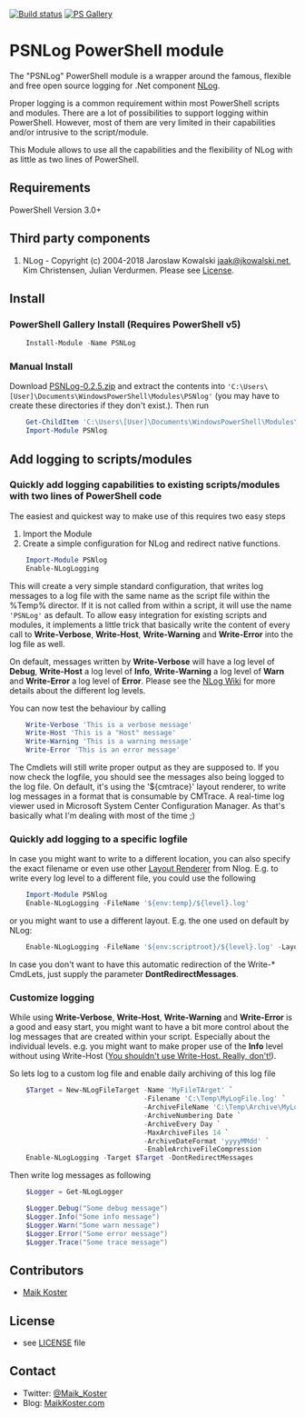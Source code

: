 ﻿[![Build status](https://ci.appveyor.com/api/projects/status/rrb6quib6y72qjcg/branch/master?svg=true)](https://ci.appveyor.com/project/MKoster/PSNlog/branch/master) [![PS Gallery](https://img.shields.io/badge/install-PS%20Gallery-blue.svg)](https://www.powershellgallery.com/packages/PSNLog)

# PSNLog PowerShell module

The "PSNLog" PowerShell module is a wrapper around the famous, flexible and free open source logging for .Net component [NLog](http://nlog-project.org/).

Proper logging is a common requirement within most PowerShell scripts and modules. There are a lot of possibilities to support logging within PowerShell. However, most of them are very limited in their capabilities and/or intrusive to the script/module.

This Module allows to use all the capabilities and the flexibility of NLog with as little as two lines of PowerShell.

## Requirements

PowerShell Version 3.0+

## Third party components

1) NLog - Copyright (c) 2004-2018 Jaroslaw Kowalski <jaak@jkowalski.net>, Kim Christensen, Julian Verdurmen. Please see [License](https://github.com/NLog/NLog/blob/master/LICENSE.txt).

## Install

### PowerShell Gallery Install (Requires PowerShell v5)

```powershell
    Install-Module -Name PSNLog
```

### Manual Install

Download [PSNLog-0.2.5.zip](https://github.com/MaikKoster/PSNLog/releases/download/v0.2.5/PSNLog-0.2.5.zip) and extract the contents into `'C:\Users\[User]\Documents\WindowsPowerShell\Modules\PSNlog'` (you may have to create these directories if they don't exist.). Then run

```powershell
    Get-ChildItem 'C:\Users\[User]\Documents\WindowsPowerShell\Modules\PSNLog\' -Recurse | Unblock-File
    Import-Module PSNlog
```

## Add logging to scripts/modules

### Quickly add logging capabilities to existing scripts/modules with two lines of PowerShell code

The easiest and quickest way to make use of this requires two easy steps

1. Import the Module
2. Create a simple configuration for NLog and redirect native functions.

```powershell
    Import-Module PSNlog
    Enable-NLogLogging
```

This will create a very simple standard configuration, that writes log messages to a log file with the same name as the script file within the %Temp% director. If it is not called from within a script, it will use the name `'PSNLog'` as default. To allow easy integration for existing scripts and modules, it implements a little trick that basically write the content of every call to **Write-Verbose**, **Write-Host**, **Write-Warning** and **Write-Error** into the log file as well.

On default, messages written by **Write-Verbose** will have a log level of **Debug**, **Write-Host** a log level of **Info**, **Write-Warning** a log level of **Warn** and **Write-Error** a log level of **Error**. Please see the [NLog Wiki](https://github.com/NLog/NLog/wiki/Configuration-file#log-levels) for more details about the different log levels.

You can now test the behaviour by calling

```powershell
    Write-Verbose 'This is a verbose message'
    Write-Host 'This is a "Host" message'
    Write-Warning 'This is a warning message'
    Write-Error 'This is an error message'
```

The Cmdlets will still write proper output as they are supposed to. If you now check the logfile, you should see the messages also being logged to the log file. On default, it's using the '${cmtrace}' layout renderer, to write log messages in a format that is consumable by CMTrace. A real-time log viewer used in Microsoft System Center Configuration Manager. As that's basically what I'm dealing with most of the time ;)

### Quickly add logging to a specific logfile

In case you might want to write to a different location, you can also specify the exact filename or even use other [Layout Renderer](https://github.com/nlog/nlog/wiki/Layout-Renderers) from Nlog. E.g. to write every log level to a different file, you could use the following

```powershell
    Import-Module PSNlog
    Enable-NLogLogging -FileName '${env:temp}/${level}.log'
```

or you might want to use a different layout. E.g. the one used on default by NLog:

```powershell
    Enable-NLogLogging -FileName '${env:scriptroot}/${level}.log' -Layout '${longdate}|${level:uppercase=true}|${logger}|${message}'
```

In case you don't want to have this automatic redirection of the Write-* CmdLets, just supply the parameter **DontRedirectMessages**.

### Customize logging

While using **Write-Verbose**, **Write-Host**, **Write-Warning** and **Write-Error** is a good and easy start, you might want to have a bit more control about the log messages that are created within your script. Especially about the individual levels. e.g. you might want to make proper use of the **Info** level without using Write-Host ([You shouldn't use Write-Host. Really, don't!](http://www.jsnover.com/blog/2013/12/07/write-host-considered-harmful/)).

So lets log to a custom log file and enable daily archiving of this log file

```powershell
    $Target = New-NLogFileTarget -Name 'MyFileTArget' `
                                 -Filename 'C:\Temp\MyLogFile.log' `
                                 -ArchiveFileName 'C:\Temp\Archive\MyLog.{#}.log' `
                                 -ArchiveNumbering Date `
                                 -ArchiveEvery Day `
                                 -MaxArchiveFiles 14 `
                                 -ArchiveDateFormat 'yyyyMMdd' `
                                 -EnableArchiveFileCompression
    Enable-NLogLogging -Target $Target -DontRedirectMessages
```

Then write log messages as following

```powershell
    $Logger = Get-NLogLogger

    $Logger.Debug("Some debug message")
    $Logger.Info("Some info message")
    $Logger.Warn("Some warn message")
    $Logger.Error("Some error message")
    $Logger.Trace("Some trace message")

```

## Contributors

* [Maik Koster](https://github.com/MaikKoster)

## License

* see [LICENSE](LICENSE.md) file

## Contact

* Twitter: [@Maik_Koster](https://twitter.com/Maik_Koster)
* Blog: [MaikKoster.com](http://MaikKoster.com/)
